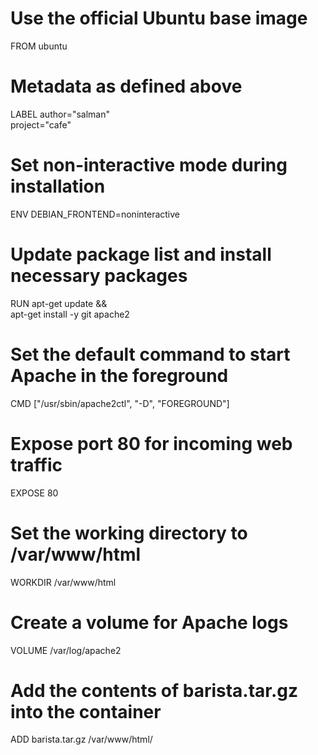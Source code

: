 # Use the official Ubuntu base image
FROM ubuntu

# Metadata as defined above
LABEL author="salman" \
      project="cafe"

# Set non-interactive mode during installation
ENV DEBIAN_FRONTEND=noninteractive

# Update package list and install necessary packages
RUN apt-get update && \
    apt-get install -y git apache2

# Set the default command to start Apache in the foreground
CMD ["/usr/sbin/apache2ctl", "-D", "FOREGROUND"]

# Expose port 80 for incoming web traffic
EXPOSE 80

# Set the working directory to /var/www/html
WORKDIR /var/www/html

# Create a volume for Apache logs
VOLUME /var/log/apache2

# Add the contents of barista.tar.gz into the container
ADD barista.tar.gz /var/www/html/

